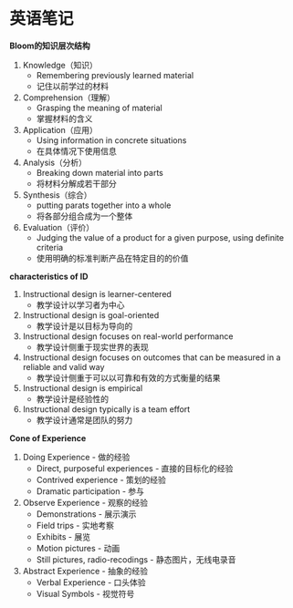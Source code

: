 # 英语笔记

**Bloom的知识层次结构** 

1. Knowledge（知识）
    * Remembering previously learned material
    * 记住以前学过的材料
2. Comprehension（理解）
    * Grasping the meaning of material
    * 掌握材料的含义
3. Application（应用）
    * Using information in concrete situations
    * 在具体情况下使用信息
4. Analysis（分析）
    *  Breaking down material into parts
    * 将材料分解成若干部分
5. Synthesis（综合）
    * putting parats together into a whole
    * 将各部分组合成为一个整体
6. Evaluation（评价）
    * Judging the value of a product for a given purpose, using definite criteria
    * 使用明确的标准判断产品在特定目的的价值

**characteristics of ID**

1. Instructional design is learner-centered
    * 教学设计以学习者为中心
2. Instructional design is goal-oriented
    * 教学设计是以目标为导向的
3. Instructional design focuses on real-world performance
    * 教学设计侧重于现实世界的表现
4. Instructional design focuses on outcomes that can be measured in a reliable and valid way
    * 教学设计侧重于可以以可靠和有效的方式衡量的结果
5. Instructional design is empirical
    * 教学设计是经验性的
6. Instructional design typically is a team effort
    * 教学设计通常是团队的努力

**Cone of Experience**

1. Doing Experience - 做的经验
    * Direct, purposeful experiences - 直接的目标化的经验
    * Contrived experience - 策划的经验
    * Dramatic participation - 参与
2. Observe Experience - 观察的经验
    * Demonstrations - 展示演示
    * Field trips - 实地考察
    * Exhibits - 展览
    * Motion pictures - 动画
    * Still pictures, radio-recodings - 静态图片，无线电录音
3. Abstract Experience - 抽象的经验
    * Verbal Experience - 口头体验
    * Visual Symbols - 视觉符号
